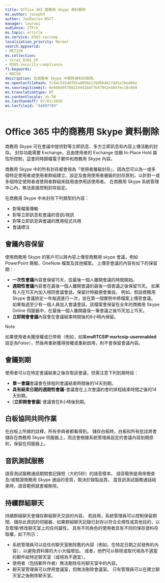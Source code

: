 ```yaml
---
title: Office 365 商務用 Skype 資料刪除
ms.author: josephd
author: JoeDavies-MSFT
manager: laurawi
audience: ITPro
ms.topic: article
ms.service: O365-seccomp
localization_priority: Normal
search.appverid:
- MET150
ms.collection:
- Strat_O365_IP
- M365-security-compliance
f1.keywords:
- NOCSH
description: 在商務用 Skype 中刪除資料的說明。
ms.openlocfilehash: 7c94c5d1ddfb5a8056e139d664627dd1e7bed0de
ms.sourcegitcommit: 6e608d957082244d1b4ffb47942e5847ec18c0b9
ms.translationtype: MT
ms.contentlocale: zh-TW
ms.lasthandoff: 07/01/2020
ms.locfileid: "44997793"
---
```

# <a name="skype-for-business-data-deletion-in-office-365"></a>Office 365 中的商務用 Skype 資料刪除

商務用 Skype 可在會議中提供對等立即訊息、多方立即訊息和內容上傳活動的封存。 封存功能需要 Exchange，且由使用者的 Exchange 信箱 In-Place Hold 屬性所控制，這會同時歸檔電子郵件和商務用 Skype 內容。

商務用 Skype 中的所有封存都會視為「使用者層級封存」，因為您可以為一或多個特定使用者或使用者群組建立、設定及套用使用者層級的封存原則，以針對一或多個特定使用者或使用者群組來啟用或停用該使用者。 在商務用 Skype 系統管理中心內，無法直接控制封存設定。

在商務用 Skype 中未封存下列類型的內容：

- 對等檔案傳輸
- 對等立即訊息和會議的音訊/視訊
- 對等立即訊息與會議的應用程式共用
- 會議標注 

## <a name="meeting-content-retention"></a>會議內容保留

使用商務用 Skype 的客戶可以將內容上傳至商務用 skype 會議，例如 PowerPoint 簡報、OneNote 檔案及其他檔案。 上傳至會議的內容有如下的保留期：

- **一次性會議**內容會保留15天，從最後一個人離開會議的時間開始。
- **週期性會議**內容會在最後一個人離開會議的最後一個會議之後保留15天。 如果有人在15天內加入相同會議會話，保留計時器便會重設。 例如，假設商務用 Skype 會議排定一年每週進行一次，並在第一個實例中將檔案上傳至會議。 如果每週至少有一個人員加入會議會話，該檔案會保留在全年的商務用 Skype Online 伺服器中，在最後一個人離開最後一筆會議之後15天加上15天。
- **立即開會會議**內容會在會議結束時間後的8小時內保留。

> [!NOTE]
> 如果使用者未獲授權或已停用（例如，如果**msRTCSIP msrtcsip-userenabled**設定為*False*），然後再重新獲得授權或重新啟用，則不會保留會議內容。

## <a name="meeting-expiration"></a>會議到期

使用者可以在特定會議結束之後存取該會議，但需注意下列到期時段：

- **單一會議**會議會在排程的會議結束時間後的14天到期。
- **具有結束日期的週期性會議**-會議會在上次會議約會的排程結束時間之後的14天到期。
- [**立即開會會議**] 會議會在8小時後到期。

## <a name="whiteboard-collaboration"></a>白板協同共同作業

在白板上所做的註釋，所有參與者都看得到。 儲存白板時，白板和所有批註將會儲存在商務用 Skype 伺服器上，而且會根據系統管理員設定的會議內容到期原則，保留在伺服器上。

## <a name="audio-test-service"></a>音訊測試服務

語音測試服務通話期間會記錄短（大約5秒）的語音樣本。 語音範例是用來檢查及/或驗證商務用 Skype 通話的音質，取決於錄製品質。 當音訊測試服務通話結束時，語音範例就會被刪除。

## <a name="persistent-group-chat"></a>持續群組聊天

持續群組聊天會儲存群組聊天交談的內容。 若啟用，系統管理員可以控制保留期間、儲存此資訊的伺服器、如果群組聊天記錄已封存以符合合規性或其他目的，以及管理/修改聊天室上的任何屬性。 具有不同角色的使用者具有不同的保存資料存取權，如下所示：

- 系統管理員可以從任何聊天室刪除舊的內容（例如，在特定日期之前發佈的內容），以避免資料庫的大小大幅增加。 或者，他們可以移除或取代視為不適當的郵件給特定聊天室（或視為不適宜）。
- 使用者（包括郵件作者）無法刪除任何聊天室中的內容。
- 聊天室管理員可以停用會議室，但無法刪除會議室。 只有管理員可以在建立聊天室之後刪除聊天室。